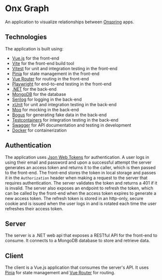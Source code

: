 # Onx Graph

An application to visualize relationships between [Onspring](https://onspring.com/) apps.

## Technologies

The application is built using:

- [Vue.js](https://vuejs.org/) for the front-end
- [Vite](https://vitejs.dev/) for the front-end build tool
- [Vitest](https://vitest.dev/) for unit and integration testing in the front-end
- [Pinia](https://pinia.vuejs.org/) for state management in the front-end
- [Vue Router](https://router.vuejs.org/) for routing in the front-end
- [Playwright](https://playwright.dev/) for end-to-end testing in the front-end
- [.NET](https://dotnet.microsoft.com/) for the back-end
- [MongoDB](https://www.mongodb.com/) for the database
- [Serilog](https://serilog.net/) for logging in the back-end
- [xUnit](https://xunit.net/) for unit and integration testing in the back-end
- [Moq](https://github.com/devlooped/moq) for mocking in the back-end
- [Bogus](https://github.com/bchavez/Bogus) for generating fake data in the back-end
- [Testcontainers](https://www.testcontainers.org/) for integration testing in the back-end
- [Swagger](https://swagger.io/) for API documentation and testing in development
- [Docker](https://www.docker.com/) for containerization

## Authentication

The application uses [Json Web Tokens](https://jwt.io/) for authentication. A user logs in using their email and password and upon a successful attempt the server generates an access token and returns it to the caller, which is then passed to the front-end. The front-end stores the token in local storage and passes it in the `Authorization` header when making a request to the server that requires authentication. The server validates the token and returns a 401 if it is invalid. The server also exposes an endpoint to refresh the token, which can be called by the front-end when the access token expires to generate a new access token. The refresh token is stored in an http-only, secure cookie and is issued when the user logs in and is rotated each time the user refreshes their access token.

## Server

The server is a .NET web api that exposes a RESTful API for the front-end to consume. It connects to a MongoDB database to store and retrieve data.

## Client

The client is a Vue.js application that consumes the server's API. It uses [Pinia](https://pinia.vuejs.org/) for state management and [Vue Router](https://router.vuejs.org/) for routing.
